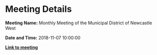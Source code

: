 # Meeting Details

**Meeting Name:** Monthly Meeting of the Municipal District of Newcastle West

**Date and Time:** 2018-11-07 10:00:00

**<a href="https://www.limerick.ie/council/whats-on/monthly-meeting-municipal-district-newcastle-west-34" target="_blank">Link to meeting</a>**
